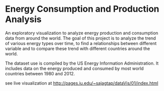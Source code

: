 # Energy Consumption and Production Analysis
An exploratory visualization to analyze energy production and consumption data from around the world. The goal of this project is to analyze the trend of various energy types over time, to find a relationships between different variable and to compare these trend with different countries around the world.

The dataset use is compiled by the US Energy Information Administration. It includes data on the energy produced and consumed by most world countries between 1980 and 2012. 

see live visualization at  http://pages.iu.edu/~sajagtap/dataVis/01/index.html
